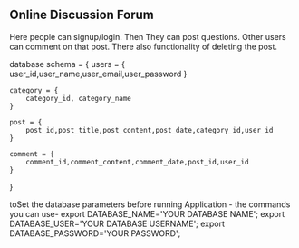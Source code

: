 ## Online Discussion Forum
Here people can signup/login. Then They can post questions. Other users can comment on that post.
There also functionality of deleting the post.

database schema = {
    users = {
        user_id,user_name,user_email,user_password
    }

    category = {
        category_id, category_name
    }

    post = {
        post_id,post_title,post_content,post_date,category_id,user_id
    }

    comment = {
        comment_id,comment_content,comment_date,post_id,user_id
    }

}

toSet the database parameters before running Application -
the commands you can use-
export DATABASE_NAME='YOUR DATABASE NAME';
export DATABASE_USER='YOUR DATABASE USERNAME';
export DATABASE_PASSWORD='YOUR PASSWORD';
